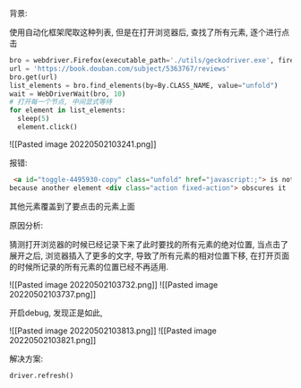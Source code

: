 

背景:

使用自动化框架爬取这种列表, 但是在打开浏览器后, 查找了所有元素, 逐个进行点击

```python
bro = webdriver.Firefox(executable_path='./utils/geckodriver.exe', firefox_binary='U://FireFox/Firefox/firefox.exe')
url = 'https://book.douban.com/subject/5363767/reviews'
bro.get(url)
list_elements = bro.find_elements(by=By.CLASS_NAME, value="unfold")
wait = WebDriverWait(bro, 10)
# 打开每一个节点, 中间显式等待
for element in list_elements:
  sleep(5)
  element.click()
```

![[Pasted image 20220502103241.png]]

报错:

```html
 <a id="toggle-4495930-copy" class="unfold" href="javascript:;"> is not clickable at point (479,887)
because another element <div class="action fixed-action"> obscures it
```

其他元素覆盖到了要点击的元素上面

原因分析: 

猜测打开浏览器的时候已经记录下来了此时要找的所有元素的绝对位置, 当点击了展开之后, 浏览器插入了更多的文字, 导致了所有元素的相对位置下移, 在打开页面的时候所记录的所有元素的位置已经不再适用. 

![[Pasted image 20220502103732.png]]
![[Pasted image 20220502103737.png]]

开启debug, 发现正是如此, 

![[Pasted image 20220502103813.png]]
![[Pasted image 20220502103821.png]]

解决方案:

```python
driver.refresh()
```